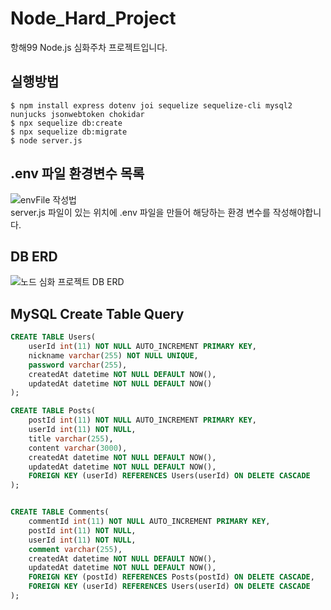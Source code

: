 # Node_Hard_Project
항해99 Node.js 심화주차 프로젝트입니다.



## 실행방법
``` shell
$ npm install express dotenv joi sequelize sequelize-cli mysql2 nunjucks jsonwebtoken chokidar
$ npx sequelize db:create
$ npx sequelize db:migrate
$ node server.js
```

## .env 파일 환경변수 목록
![envFile 작성법](https://user-images.githubusercontent.com/49636918/136246255-30d194a8-8265-41a2-b917-af5eeac2c9f8.png)  
server.js 파일이 있는 위치에 .env 파일을 만들어 해당하는 환경 변수를 작성해야합니다.


## DB ERD
![노드 심화 프로젝트 DB ERD](https://user-images.githubusercontent.com/49636918/136245920-033f614a-5b77-42c5-b021-173a7ce56b27.png)


## MySQL Create Table Query
``` sql
CREATE TABLE Users(
    userId int(11) NOT NULL AUTO_INCREMENT PRIMARY KEY,
    nickname varchar(255) NOT NULL UNIQUE,
    password varchar(255),
    createdAt datetime NOT NULL DEFAULT NOW(),
    updatedAt datetime NOT NULL DEFAULT NOW()
);

CREATE TABLE Posts(
    postId int(11) NOT NULL AUTO_INCREMENT PRIMARY KEY,
    userId int(11) NOT NULL,
    title varchar(255),
    content varchar(3000),
    createdAt datetime NOT NULL DEFAULT NOW(),
    updatedAt datetime NOT NULL DEFAULT NOW(),
    FOREIGN KEY (userId) REFERENCES Users(userId) ON DELETE CASCADE
);


CREATE TABLE Comments(
    commentId int(11) NOT NULL AUTO_INCREMENT PRIMARY KEY,
    postId int(11) NOT NULL, 
    userId int(11) NOT NULL, 
    comment varchar(255), 
    createdAt datetime NOT NULL DEFAULT NOW(),
    updatedAt datetime NOT NULL DEFAULT NOW(),
    FOREIGN KEY (postId) REFERENCES Posts(postId) ON DELETE CASCADE,
    FOREIGN KEY (userId) REFERENCES Users(userId) ON DELETE CASCADE
);
```
